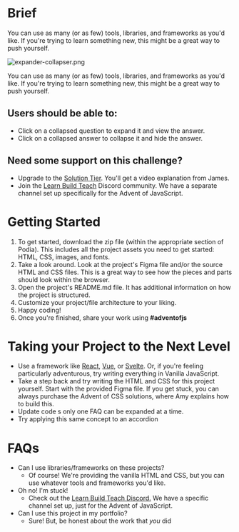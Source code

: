 # Brief

You can use as many (or as few) tools, libraries, and frameworks as you'd like. If you're trying to learn something new, this might be a great way to push yourself.

![expander-collapser.png](https://s3-us-west-2.amazonaws.com/secure.notion-static.com/622d92d4-1423-42f6-bd3d-8e40a0f5a536/expander-collapser.png)

You can use as many (or as few) tools, libraries, and frameworks as you'd like. If you're trying to learn something new, this might be a great way to push yourself.

## Users should be able to:

- Click on a collapsed question to expand it and view the answer.
- Click on a collapsed answer to collapse it and hide the answer.

## Need some support on this challenge?

- Upgrade to the [Solution Tier](http://adventofjs.com). You'll get a video explanation from James.
- Join the [Learn Build Teach](http://learnbuildteach.com/) Discord community. We have a separate channel set up specifically for the Advent of JavaScript.

# Getting Started

1. To get started, download the zip file (within the appropriate section of Podia). This includes all the project assets you need to get started: HTML, CSS, images, and fonts.
2. Take a look around. Look at the project's Figma file and/or the source HTML and CSS files. This is a great way to see how the pieces and parts should look within the browser.
3. Open the project's README.md file. It has additional information on how the project is structured.
4. Customize your project/file architecture to your liking.
5. Happy coding!
6. Once you're finished, share your work using **#adventofjs**

# Taking your Project to the Next Level

- Use a framework like [React](https://reactjs.org/), [Vue](https://vuejs.org/), or [Svelte](https://svelte.dev/). Or, if you're feeling particularly adventurous, try writing everything in Vanilla JavaScript.
- Take a step back and try writing the HTML and CSS for this project yourself. Start with the provided Figma file. If you get stuck, you can always purchase the Advent of CSS solutions, where Amy explains how to build this.
- Update code s only one FAQ can be expanded at a time.
- Try applying this same concept to an accordion

# FAQs

- Can I use libraries/frameworks on these projects?
  - Of course! We're providing the vanilla HTML and CSS, but you can use whatever tools and frameworks you'd like.
- Oh no! I'm stuck!
  - Check out the [Learn Build Teach Discord.](http://learnbuildteach.com) We have a specific channel set up, just for the Advent of JavaScript.
- Can I use this project in my portfolio?
  - Sure! But, be honest about the work that *you* did

